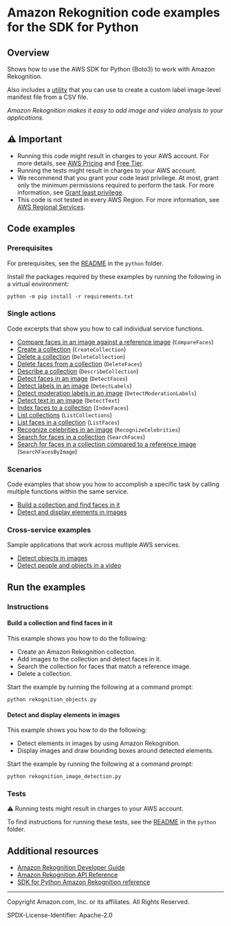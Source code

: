 <!--Generated by WRITEME on 2023-10-13 17:49:16.855833 (UTC)-->
# Amazon Rekognition code examples for the SDK for Python

## Overview

Shows how to use the AWS SDK for Python (Boto3) to work with Amazon Rekognition.

<!--custom.overview.start-->
Also includes a [utility](custom_labels_csv_to_manifest.py) that you can use to create a custom label image-level manifest 
file from a CSV file.
<!--custom.overview.end-->

*Amazon Rekognition makes it easy to add image and video analysis to your applications.*

## ⚠ Important

* Running this code might result in charges to your AWS account. For more details, see [AWS Pricing](https://aws.amazon.com/pricing/?aws-products-pricing.sort-by=item.additionalFields.productNameLowercase&aws-products-pricing.sort-order=asc&awsf.Free%20Tier%20Type=*all&awsf.tech-category=*all) and [Free Tier](https://aws.amazon.com/free/?all-free-tier.sort-by=item.additionalFields.SortRank&all-free-tier.sort-order=asc&awsf.Free%20Tier%20Types=*all&awsf.Free%20Tier%20Categories=*all).
* Running the tests might result in charges to your AWS account.
* We recommend that you grant your code least privilege. At most, grant only the minimum permissions required to perform the task. For more information, see [Grant least privilege](https://docs.aws.amazon.com/IAM/latest/UserGuide/best-practices.html#grant-least-privilege).
* This code is not tested in every AWS Region. For more information, see [AWS Regional Services](https://aws.amazon.com/about-aws/global-infrastructure/regional-product-services).

<!--custom.important.start-->
<!--custom.important.end-->

## Code examples

### Prerequisites

For prerequisites, see the [README](../../README.md#Prerequisites) in the `python` folder.

Install the packages required by these examples by running the following in a virtual environment:

```
python -m pip install -r requirements.txt
```

<!--custom.prerequisites.start-->
<!--custom.prerequisites.end-->

### Single actions

Code excerpts that show you how to call individual service functions.

* [Compare faces in an image against a reference image](rekognition_image_detection.py#L105) (`CompareFaces`)
* [Create a collection](rekognition_collections.py#L271) (`CreateCollection`)
* [Delete a collection](rekognition_collections.py#L101) (`DeleteCollection`)
* [Delete faces from a collection](rekognition_collections.py#L234) (`DeleteFaces`)
* [Describe a collection](rekognition_collections.py#L79) (`DescribeCollection`)
* [Detect faces in an image](rekognition_image_detection.py#L86) (`DetectFaces`)
* [Detect labels in an image](rekognition_image_detection.py#L137) (`DetectLabels`)
* [Detect moderation labels in an image](rekognition_image_detection.py#L157) (`DetectModerationLabels`)
* [Detect text in an image](rekognition_image_detection.py#L180) (`DetectText`)
* [Index faces to a collection](rekognition_collections.py#L115) (`IndexFaces`)
* [List collections](rekognition_collections.py#L292) (`ListCollections`)
* [List faces in a collection](rekognition_collections.py#L147) (`ListFaces`)
* [Recognize celebrities in an image](rekognition_image_detection.py#L198) (`RecognizeCelebrities`)
* [Search for faces in a collection](rekognition_collections.py#L204) (`SearchFaces`)
* [Search for faces in a collection compared to a reference image](rekognition_collections.py#L169) (`SearchFacesByImage`)

### Scenarios

Code examples that show you how to accomplish a specific task by calling multiple
functions within the same service.

* [Build a collection and find faces in it](rekognition_objects.py)
* [Detect and display elements in images](rekognition_image_detection.py)

### Cross-service examples

Sample applications that work across multiple AWS services.

* [Detect objects in images](../../cross_service/photo_analyzer)
* [Detect people and objects in a video](../../example_code/rekognition)

## Run the examples

### Instructions


<!--custom.instructions.start-->
<!--custom.instructions.end-->



#### Build a collection and find faces in it

This example shows you how to do the following:

* Create an Amazon Rekognition collection.
* Add images to the collection and detect faces in it.
* Search the collection for faces that match a reference image.
* Delete a collection.

<!--custom.scenario_prereqs.rekognition_Usage_FindFacesInCollection.start-->
<!--custom.scenario_prereqs.rekognition_Usage_FindFacesInCollection.end-->

Start the example by running the following at a command prompt:

```
python rekognition_objects.py
```


<!--custom.scenarios.rekognition_Usage_FindFacesInCollection.start-->
<!--custom.scenarios.rekognition_Usage_FindFacesInCollection.end-->

#### Detect and display elements in images

This example shows you how to do the following:

* Detect elements in images by using Amazon Rekognition.
* Display images and draw bounding boxes around detected elements.

<!--custom.scenario_prereqs.rekognition_Usage_DetectAndDisplayImage.start-->
<!--custom.scenario_prereqs.rekognition_Usage_DetectAndDisplayImage.end-->

Start the example by running the following at a command prompt:

```
python rekognition_image_detection.py
```


<!--custom.scenarios.rekognition_Usage_DetectAndDisplayImage.start-->
<!--custom.scenarios.rekognition_Usage_DetectAndDisplayImage.end-->

### Tests

⚠ Running tests might result in charges to your AWS account.


To find instructions for running these tests, see the [README](../../README.md#Tests)
in the `python` folder.



<!--custom.tests.start-->
<!--custom.tests.end-->

## Additional resources

* [Amazon Rekognition Developer Guide](https://docs.aws.amazon.com/rekognition/latest/dg/what-is.html)
* [Amazon Rekognition API Reference](https://docs.aws.amazon.com/rekognition/latest/APIReference/Welcome.html)
* [SDK for Python Amazon Rekognition reference](https://boto3.amazonaws.com/v1/documentation/api/latest/reference/services/rekognition.html)

<!--custom.resources.start-->
<!--custom.resources.end-->

---

Copyright Amazon.com, Inc. or its affiliates. All Rights Reserved.

SPDX-License-Identifier: Apache-2.0